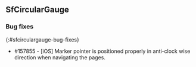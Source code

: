 ## SfCircularGauge

### Bug fixes
{:#sfcirculargauge-bug-fixes}

* \#157855 - [iOS] Marker pointer is positioned properly in anti-clock wise direction when navigating the pages.


